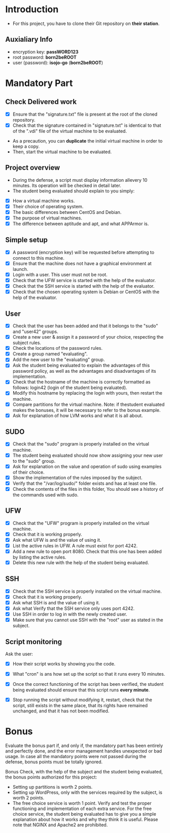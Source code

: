 # Introduction
- For this project, you have to clone their Git repository on **their station**.
## Auxialiary Info
- encryption key: **passWORD123**
- root password: **born2beROOT**
- user (password): **isojo-go** (**born2beROOT**)

# Mandatory Part
## Check Delivered work
- [x] Ensure that the "signature.txt" file is present at the root of the cloned repository.
- [x] Check that the signature contained in "signature.txt" is identical to that of the ".vdi" file of the virtual machine to be evaluated.

- As a precaution, you can **duplicate** the initial virtual machine in order to keep a copy.
- Then, start the virtual machine to be evaluated.

## Project overview
- During the defense, a script must display information allevery 10 minutes. Its operation will be checked in detail later.
- The student being evaluated should explain to you simply:
- [x] How a virtual machine works.
- [x] Their choice of operating system.
- [x] The basic differences between CentOS and Debian.
- [x] The purpose of virtual machines.
- [x] The difference between aptitude and apt, and what APPArmor is.

## Simple setup
- [x] A password (encryption key) will be requested before attempting to connect to this machine.
- [x] Ensure that the machine does not have a graphical environment at launch.
- [x] Login with a user. This user must not be root.
- [x] Check that the UFW service is started with the help of the evaluator.
- [x] Check that the SSH service is started with the help of the evaluator.
- [x] Check that the chosen operating system is Debian or CentOS with the help of the evaluator.

## User
- [x] Check that the user has been added and that it belongs to the "sudo" and "user42" groups.
- [x] Create a new user & assign it a password of your choice, respecting the subject rules.
- [x] Check the locations of the password rules.
- [x] Create a group named "evaluating".
- [x] Add the new user to the "evaluating" group.
- [x] Ask the student being evaluated to explain the advantages of this password policy, as well as the advantages and disadvantages of its implementation.
- [x] Check that the hostname of the machine is correctly formatted as follows: login42 (login of the student being evaluated).
- [x] Modify this hostname by replacing the login with yours, then restart the machine.
- [x] Compare partitions for the virtual machine. Note: if thestudent evaluated makes the bonuses, it will be necessary to refer to the bonus example.
- [x] Ask for explanation of how LVM works and what it is all about.

## SUDO
- [x] Check that the "sudo" program is properly installed on the virtual machine.
- [x] The student being evaluated should now show assigning your new user to the "sudo" group.
- [x] Ask for explanation on the value and operation of sudo using examples of their choice.
- [x] Show the implementation of the rules imposed by the subject.
- [x] Verify that the "/var/log/sudo/" folder exists and has at least one file. 
- [x] Check the contents of the files in this folder, You should see a history of the commands used with sudo.

## UFW
- [x] Check that the "UFW" program is properly installed on the virtual machine.
- [x] Check that it is working properly.
- [x] Ask what UFW is and the value of using it.
- [x] List the active rules in UFW. A rule must exist for port 4242.
- [x] Add a new rule to open port 8080. Check that this one has been added by listing the active rules.
- [x] Delete this new rule with the help of the student being evaluated.

## SSH
- [x] Check that the SSH service is properly installed on the virtual machine.
- [x] Check that it is working properly.
- [x] Ask what SSH is and the value of using it.
- [x] Ask what Verify that the SSH service only uses port 4242.
- [x] Use SSH in order to log in with the newly created user.
- [x] Make sure that you cannot use SSH with the "root" user as stated in the subject.

## Script monitoring
Ask the user:
- [x] How their script works by showing you the code.
- [x] What "cron" is ans how set up the script so that it runs every 10 minutes.
- [x] Once the correct functioning of the script has been verified, the student being evaluated should ensure that this script runs **every minute**.
- [x] Stop running the script without modifying it, restart, check that the script, still exists in the same place, that its rights have remained unchanged, and that it has not been modified.


# Bonus
Evaluate the bonus part if, and only if, the mandatory part has been entirely and perfectly done, and the error management handles unexpected or bad usage. In case all the mandatory points were not passed during the defense, bonus points must be totally ignored.

Bonus
Check, with the help of the subject and the student being evaluated, the bonus
points authorized for this project:
- Setting up partitions is worth 2 points.
- Setting up WordPress, only with the services required by the subject,
is worth 2 points.
- The free choice service is worth 1 point.
Verify and test the proper functioning and implementation of each extra
service.
For the free choice service, the student being evaluated has to give you a
simple explanation about how it works and why they think it is useful.
Please note that NGINX and Apache2 are prohibited.
